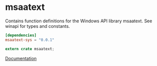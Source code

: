 # msaatext #
Contains function definitions for the Windows API library msaatext. See winapi for types and constants.

```toml
[dependencies]
msaatext-sys = "0.0.1"
```

```rust
extern crate msaatext;
```

[Documentation](https://retep998.github.io/doc/winapi/msaatext/)
